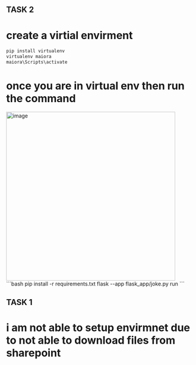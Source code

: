## TASK 2
# create a virtial envirment 
```bash 
pip install virtualenv
virtualenv maiora
maiora\Scripts\activate
```
# once you are in virtual env then run the command 
<img width="455" alt="image" src="https://github.com/user-attachments/assets/29664948-cbd4-4ee4-9a6e-9ced3925b6a6" />
```bash
pip install -r requirements.txt
flask --app flask_app/joke.py run
```

## TASK 1
# i am not able to setup envirmnet due to not able to download files from sharepoint 
